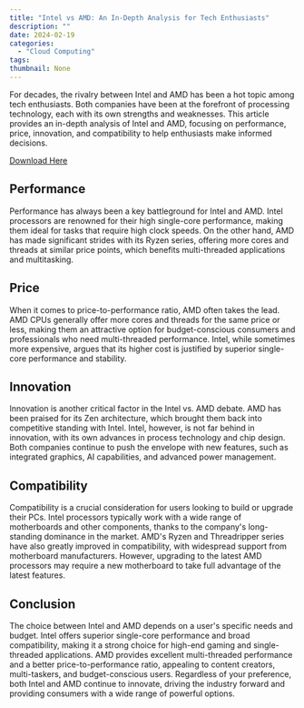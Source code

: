 ```yaml
---
title: "Intel vs AMD: An In-Depth Analysis for Tech Enthusiasts"
description: ""
date: 2024-02-19
categories:
  - "Cloud Computing"
tags:
thumbnail: None
---
```

<script async src="https://www.googletagmanager.com/gtag/js?id=AW-978783082"></script>
<script>
  window.dataLayer = window.dataLayer || [];
  function gtag() { dataLayer.push(arguments); }
  gtag('js', new Date());

  gtag('config', 'AW-978783082');
</script>
<p>For decades, the rivalry between Intel and AMD has been a hot topic among tech enthusiasts. Both companies have been at the forefront of processing technology, each with its own strengths and weaknesses. This article provides an in-depth analysis of Intel and AMD, focusing on performance, price, innovation, and compatibility to help enthusiasts make informed decisions.</p>

<a type="button" href="https://teraboxapp.com/s/1uZk31B5D55Lz1USh3ZkxPg" class="downloadbtn">Download Here</a>

<h2>Performance</h2>
<p>Performance has always been a key battleground for Intel and AMD. Intel processors are renowned for their high single-core performance, making them ideal for tasks that require high clock speeds. On the other hand, AMD has made significant strides with its Ryzen series, offering more cores and threads at similar price points, which benefits multi-threaded applications and multitasking.</p>

<h2>Price</h2>
<p>When it comes to price-to-performance ratio, AMD often takes the lead. AMD CPUs generally offer more cores and threads for the same price or less, making them an attractive option for budget-conscious consumers and professionals who need multi-threaded performance. Intel, while sometimes more expensive, argues that its higher cost is justified by superior single-core performance and stability.</p>

<h2>Innovation</h2>
<p>Innovation is another critical factor in the Intel vs. AMD debate. AMD has been praised for its Zen architecture, which brought them back into competitive standing with Intel. Intel, however, is not far behind in innovation, with its own advances in process technology and chip design. Both companies continue to push the envelope with new features, such as integrated graphics, AI capabilities, and advanced power management.</p>

<h2>Compatibility</h2>
<p>Compatibility is a crucial consideration for users looking to build or upgrade their PCs. Intel processors typically work with a wide range of motherboards and other components, thanks to the company's long-standing dominance in the market. AMD's Ryzen and Threadripper series have also greatly improved in compatibility, with widespread support from motherboard manufacturers. However, upgrading to the latest AMD processors may require a new motherboard to take full advantage of the latest features.</p>

<h2>Conclusion</h2>
<p>The choice between Intel and AMD depends on a user's specific needs and budget. Intel offers superior single-core performance and broad compatibility, making it a strong choice for high-end gaming and single-threaded applications. AMD provides excellent multi-threaded performance and a better price-to-performance ratio, appealing to content creators, multi-taskers, and budget-conscious users. Regardless of your preference, both Intel and AMD continue to innovate, driving the industry forward and providing consumers with a wide range of powerful options.</p>
